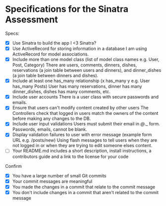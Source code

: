# Specifications for the Sinatra Assessment

Specs:
- [x] Use Sinatra to build the app
  I <3 Sinatra?
- [x] Use ActiveRecord for storing information in a database
  I am using ActiveRecord for model associations.
- [x] Include more than one model class (list of model class names e.g. User, Post, Category)
  There are users, comments, dinners, dishes, reservations (a join table between users and dinners), and dinner_dishes (a join table between dinners and dishes).
- [x] Include at least one has_many relationship (x has_many y e.g. User has_many Posts)
  User has many reservations, dinner has many dinner_dishes, dishes has many comments, etc.
- [x] Include user accounts
  There is a user class with secure passwords and emails.
- [x] Ensure that users can't modify content created by other users
  The Controllers check that logged in users match the owners of the content before making any changes to the DB.
- [x] Include user input validations
  Users must submit their email in _@_._ form. Passwords, emails, cannot be blank.
- [x] Display validation failures to user with error message (example form URL e.g. /posts/new)
  Using flash messages to tell users when they are not logged in or when they are trying to edit someone elses content.
- [ ] Your README.md includes a short description, install instructions, a contributors guide and a link to the license for your code

Confirm
- [x] You have a large number of small Git commits
- [x] Your commit messages are meaningful
- [x] You made the changes in a commit that relate to the commit message
- [x] You don't include changes in a commit that aren't related to the commit message
